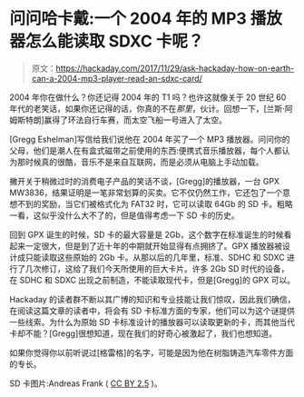 # 问问哈卡戴:一个 2004 年的 MP3 播放器怎么能读取 SDXC 卡呢？

> 原文：<https://hackaday.com/2017/11/29/ask-hackaday-how-on-earth-can-a-2004-mp3-player-read-an-sdxc-card/>

2004 年你在做什么？你还记得 2004 年的 T1 吗？也许这就像关于 20 世纪 60 年代的老笑话，如果你还记得的话，你真的不在*那里*，伙计。回想一下，[兰斯·阿姆斯特朗]赢得了环法自行车赛，而太空飞船一号进入了太空。

[Gregg Eshelman]写信给我们说他在 2004 年买了一个 MP3 播放器。问问你的父母，他们是潮人在有盒式磁带之前使用的东西:便携式音乐播放器，每个人都认为那时候真的很酷，音乐不是来自互联网，而是必须从电脑上手动加载。

撇开关于稍微过时的消费电子产品的笑话不谈，[Gregg]的播放器，一台 GPX MW3836，结果证明是一笔非常划算的买卖。它不仅仍然工作，它还包了一个意想不到的奖励，当它们被格式化为 FAT32 时，它可以读取 64Gb 的 SD 卡。粗略一看，这似乎没什么大不了的，但是值得考虑一下 SD 卡的历史。

回到 GPX 诞生的时候，SD 卡的最大容量是 2Gb，这个数字在标准诞生的时候看起来一定很大，但是到了近十年的中期就开始显得有点拥挤了。GPX 播放器被设计成只能读取这些原始的 2Gb 卡。从那以后的几年里，标准、SDHC 和 SDXC 进行了几次修订，这给了我们今天所使用的巨大卡片。许多 2Gb SD 时代的设备，在 SDHC 和 SDXC 出现之前制造，不能读取现代卡，但是[Gregg]的 GPX 可以。

Hackaday 的读者群不断以其广博的知识和专业技能让我们惊叹，因此我们确信，在阅读这篇文章的读者中，将会有 SD 卡标准方面的专家，他们可以为这个谜提供一些线索。为什么为原始 SD 卡标准设计的播放器可以读取更新的卡，而其他当代卡却不能？[Gregg]很想知道，现在我们的好奇心被激起了，我们也想知道。

如果你觉得你以前听说过[格雷格]的名字，可能是因为他在树脂铸造汽车零件方面的专长。

SD 卡图片:Andreas Frank ( [CC BY 2.5](https://commons.wikimedia.org/wiki/File:SD_Card_1GByte_both_sides_with_scaleLabelRemoved.jpg) )。